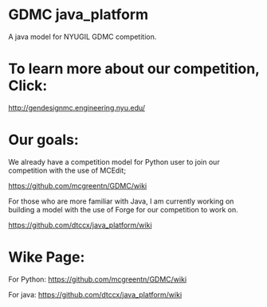 # GDMC java_platform
A java model for NYUGIL GDMC competition.


# To learn more about our competition, Click:
http://gendesignmc.engineering.nyu.edu/


# Our goals:
We already have a competition model for Python user to join our competition with the use of MCEdit;

https://github.com/mcgreentn/GDMC/wiki

For those who are more familiar with Java, I am currently working on building a model with the use of Forge for our competition to work on.

https://github.com/dtccx/java_platform/wiki

# Wike Page:
For Python: https://github.com/mcgreentn/GDMC/wiki

For java: https://github.com/dtccx/java_platform/wiki

